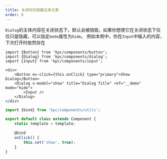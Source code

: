 ```yaml
---
title: 关闭时仅隐藏主体元素
order: 8
---
```


`Dialog`的主体内容在关闭状态下，默认会被销毁，如果你想使它在关闭状态下仅仅只是隐藏，可以指定`mode`属性为`hide`。
例如本例中，你在`Input`中输入的内容，下次打开时依然存在

```vdt
import {Button} from 'kpc/components/button';
import {Dialog} from 'kpc/components/dialog';
import {Input} from 'kpc/components/input';

<div>
    <Button ev-click={this.onClick} type="primary">Show Dialog</Button>
    <Dialog v-model="show" title="Dialog Title" ref="__demo" mode="hide">
        <Input />
    </Dialog>
</div>
```

```ts
import {bind} from 'kpc/components/utils';

export default class extends Component {
    static template = template;

    @bind
    onClick() {
        this.set('show', true);
    }
}
```
